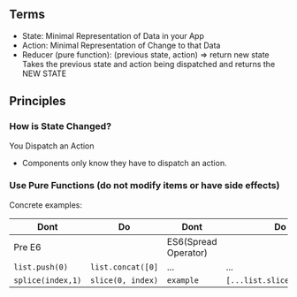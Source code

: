
## Terms
- State: Minimal Representation of Data in your App
- Action: Minimal Representation of Change to that Data
- Reducer (pure function): (previous state, action) => return new state
Takes the previous state and action being dispatched and returns the NEW STATE

## Principles

### How is State Changed? 
You Dispatch an Action

- Components only know they have to dispatch an action. 

### Use Pure Functions (do not modify items or have side effects)
Concrete examples: 


| Dont                   | Do                   |       Dont             |    Do      |  
| ---------------------- |:--------------------:|----------------------- |------------|
| Pre E6                 |                      | ES6(Spread Operator)   |            |  
| ```list.push(0)```     | ```list.concat([0]```| ...                    |    ...     |
| ```splice(index,1)```  | ```slice(0, index)```| ```example```          | ```[...list.slice(index+1)]``` |

